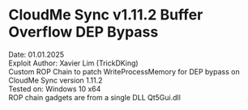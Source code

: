 # CloudMe Sync v1.11.2 Buffer Overflow DEP Bypass
Date: 01.01.2025\
Exploit Author: Xavier Lim (TrickDKing)\
Custom ROP Chain to patch WriteProcessMemory for DEP bypass on CloudMe Sync version 1.11.2\
Tested on: Windows 10 x64\
ROP chain gadgets are from a single DLL Qt5Gui.dll
